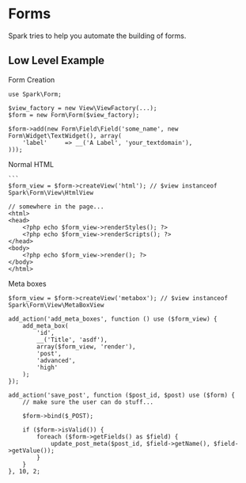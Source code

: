 # Forms

Spark tries to help you automate the building of forms.

## Low Level Example

Form Creation

    use Spark\Form;

    $view_factory = new View\ViewFactory(...);
    $form = new Form\Form($view_factory);

    $form->add(new Form\Field\Field('some_name', new Form\Widget\TextWidget(), array(
        'label'     => __('A Label', 'your_textdomain'),
    )));

Normal HTML

    ```
    $form_view = $form->createView('html'); // $view instanceof Spark\Form\View\HtmlView

    // somewhere in the page...
    <html>
    <head>
        <?php echo $form_view->renderStyles(); ?>
        <?php echo $form_view->renderScripts(); ?>
    </head>
    <body>
        <?php echo $form_view->render(); ?>
    </body>
    </html>

Meta boxes

    $form_view = $form->createView('metabox'); // $view instanceof Spark\Form\View\MetaBoxView

    add_action('add_meta_boxes', function () use ($form_view) {
        add_meta_box(
            'id',
            __('Title', 'asdf'),
            array($form_view, 'render'),
            'post',
            'advanced',
            'high'
        );
    });

    add_action('save_post', function ($post_id, $post) use ($form) {
        // make sure the user can do stuff...

        $form->bind($_POST);

        if ($form->isValid()) {
            foreach ($form->getFields() as $field) {
                update_post_meta($post_id, $field->getName(), $field->getValue());
            }
        }
    }, 10, 2;
